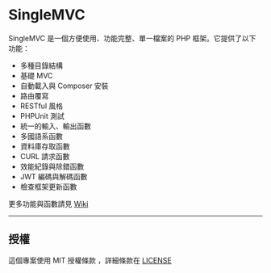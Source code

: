 # SingleMVC

SingleMVC 是一個方便使用、功能完整、單一檔案的 PHP 框架。它提供了以下功能：

* 多種目錄結構
* 基礎 MVC
* 自動載入與 Composer 安裝
* 路由覆寫
* RESTful 風格
* PHPUnit 測試
* 統一的輸入、輸出函數
* 多國語系函數
* 資料庫存取函數
* CURL 請求函數
* 效能紀錄與除錯函數
* JWT 編碼與解碼函數
* 檢查框架更新函數

更多功能與函數請見 [Wiki](https://github.com/kouji6309/SingleMVC/wiki)

---

## 授權

這個專案使用 MIT 授權條款 ，詳細條款在 [LICENSE](LICENSE.md)